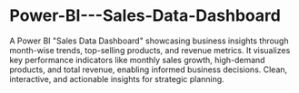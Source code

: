 # Power-BI---Sales-Data-Dashboard
A Power BI "Sales Data Dashboard" showcasing business insights through month-wise trends, top-selling products, and revenue metrics. It visualizes key performance indicators like monthly sales growth, high-demand products, and total revenue, enabling informed business decisions. Clean, interactive, and actionable insights for strategic planning.
